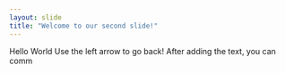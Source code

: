 ```yaml
---
layout: slide
title: "Welcome to our second slide!"
---
```

Hello World
Use the left arrow to go back!
After adding the text, you can comm
